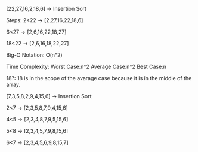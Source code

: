 [22,27,16,2,18,6] -> Insertion Sort

Steps:
2<22 -> [2,27,16,22,18,6]

6<27 -> [2,6,16,22,18,27]

18<22 -> [2,6,16,18,22,27]

Big-O Notation:
O(n^2)

Time Complexity:
Worst Case:n^2
Average Case:n^2
Best Case:n

18?:
18 is in the scope of the avarage case because it is in the middle of the array.

[7,3,5,8,2,9,4,15,6] -> Insertion Sort

2<7 -> [2,3,5,8,7,9,4,15,6]

4<5 -> [2,3,4,8,7,9,5,15,6]

5<8 -> [2,3,4,5,7,9,8,15,6]

6<7 -> [2,3,4,5,6,9,8,15,7]

